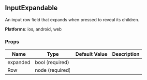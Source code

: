 ## InputExpandable 
 
An input row field that expands when pressed to reveal its
children.

__Platforms__:  ios, android, web
 ### Props
Name | Type | Default Value | Description
--- | --- | --- | --- 
expanded | bool  (required) |   | 
Row | node  (required) |   | 
 
